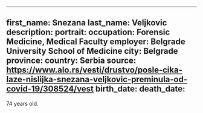 ---
first_name: Snezana
last_name: Veljkovic
description: 
portrait: 
occupation: Forensic Medicine, Medical Faculty
employer: Belgrade University School of Medicine
city: Belgrade
province: 
country: Serbia
source: https://www.alo.rs/vesti/drustvo/posle-cika-laze-nislijka-snezana-veljkovic-preminula-od-covid-19/308524/vest
birth_date: 
death_date: 
--

74 years old.